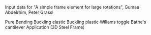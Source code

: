 Input data for "A simple frame element for large rotations", Gumaa Abdelrhim, Peter Grassl

Pure Bending
Buckling elastic
Buckling plastic
Willams toggle
Bathe's cantilever
Application (3D Steel Frame)